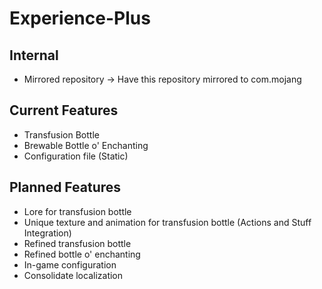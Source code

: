 # Experience-Plus
 
## Internal
- Mirrored repository -> Have this repository mirrored to com.mojang

 ## Current Features
- Transfusion Bottle
- Brewable Bottle o' Enchanting
- Configuration file (Static)

## Planned Features
- Lore for transfusion bottle
- Unique texture and animation for transfusion bottle (Actions and Stuff Integration)
- Refined transfusion bottle
- Refined bottle o' enchanting
- In-game configuration
- Consolidate localization